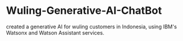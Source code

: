 # Wuling-Generative-AI-ChatBot
created a generative AI for wuling customers in Indonesia, using IBM's Watsonx and Watson Assistant services.
